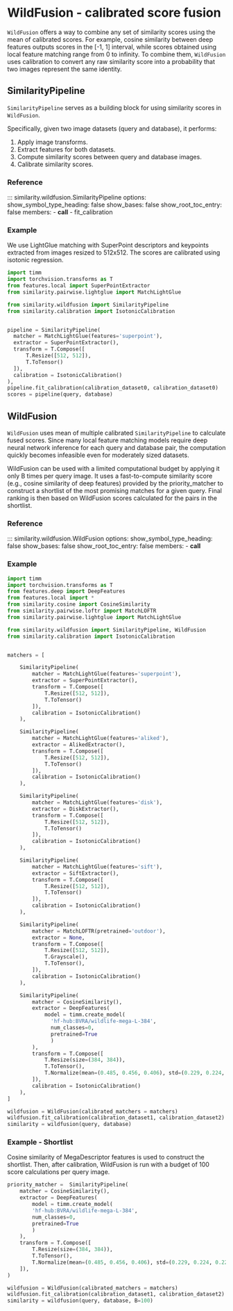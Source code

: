 # WildFusion - calibrated score fusion

`WildFusion` offers a way to combine any set of similarity scores using the mean of calibrated scores. For example, cosine similarity between deep features outputs scores in the [-1, 1] interval, while scores obtained using local feature matching range from 0 to infinity. To combine them, `WildFusion` uses calibration to convert any raw similarity score into a probability that two images represent the same identity.


## SimilarityPipeline
`SimilarityPipeline` serves as a building block for using similarity scores in `WildFusion`. 

Specifically, given two image datasets (query and database), it performs:

1. Apply image transforms.
2. Extract features for both datasets.
3. Compute similarity scores between query and database images.
4. Calibrate similarity scores.

### Reference
::: similarity.wildfusion.SimilarityPipeline
    options:
      show_symbol_type_heading: false
      show_bases: false
      show_root_toc_entry: false
      members:
        - __call__
        - fit_calibration



### Example

We use LightGlue matching with SuperPoint descriptors and keypoints extracted from images resized to
 512x512. The scores are calibrated using isotonic regression.

```Python
import timm
import torchvision.transforms as T
from features.local import SuperPointExtractor
from similarity.pairwise.lightglue import MatchLightGlue

from similarity.wildfusion import SimilarityPipeline
from similarity.calibration import IsotonicCalibration


pipeline = SimilarityPipeline(
  matcher = MatchLightGlue(features='superpoint'),
  extractor = SuperPointExtractor(),
  transform = T.Compose([
      T.Resize([512, 512]),
      T.ToTensor()
  ]),
  calibration = IsotonicCalibration()
),
pipeline.fit_calibration(calibration_dataset0, calibration_dataset0)
scores = pipeline(query, database)
```


## WildFusion

`WildFusion` uses mean of multiple calibrated `SimilarityPipeline` to calculate fused scores. 
Since many local feature matching models require deep neural network inference for each query and 
database pair, the computation quickly becomes infeasible even for moderately sized datasets.

WildFusion can be used with a limited computational budget by applying it only B times per query 
image. It uses a fast-to-compute similarity score (e.g., cosine similarity of deep features) provided 
by the priority_matcher to construct a shortlist of the most promising matches for a given query. 
Final ranking is then based on WildFusion scores calculated for the pairs in the shortlist.


### Reference
::: similarity.wildfusion.WildFusion
    options:
      show_symbol_type_heading: false
      show_bases: false
      show_root_toc_entry: false
      members:
        - __call__


### Example


```python
import timm
import torchvision.transforms as T
from features.deep import DeepFeatures
from features.local import *
from similarity.cosine import CosineSimilarity
from similarity.pairwise.loftr import MatchLOFTR
from similarity.pairwise.lightglue import MatchLightGlue

from similarity.wildfusion import SimilarityPipeline, WildFusion
from similarity.calibration import IsotonicCalibration


matchers = [

    SimilarityPipeline(
        matcher = MatchLightGlue(features='superpoint'),
        extractor = SuperPointExtractor(),
        transform = T.Compose([
            T.Resize([512, 512]),
            T.ToTensor()
        ]),
        calibration = IsotonicCalibration()
    ),

    SimilarityPipeline(
        matcher = MatchLightGlue(features='aliked'),
        extractor = AlikedExtractor(),
        transform = T.Compose([
            T.Resize([512, 512]),
            T.ToTensor()
        ]),
        calibration = IsotonicCalibration()
    ),

    SimilarityPipeline(
        matcher = MatchLightGlue(features='disk'),
        extractor = DiskExtractor(),
        transform = T.Compose([
            T.Resize([512, 512]),
            T.ToTensor()
        ]),
        calibration = IsotonicCalibration()
    ),

    SimilarityPipeline(
        matcher = MatchLightGlue(features='sift'),
        extractor = SiftExtractor(),
        transform = T.Compose([
            T.Resize([512, 512]),
            T.ToTensor()
        ]),
        calibration = IsotonicCalibration()
    ),

    SimilarityPipeline(
        matcher = MatchLOFTR(pretrained='outdoor'),
        extractor = None,
        transform = T.Compose([
            T.Resize([512, 512]),
            T.Grayscale(),
            T.ToTensor(),
        ]),
        calibration = IsotonicCalibration()
    ),

    SimilarityPipeline(
        matcher = CosineSimilarity(),
        extractor = DeepFeatures(
            model = timm.create_model(
              'hf-hub:BVRA/wildlife-mega-L-384',
              num_classes=0,
              pretrained=True
              )
        ),
        transform = T.Compose([
            T.Resize(size=(384, 384)),
            T.ToTensor(),
            T.Normalize(mean=(0.485, 0.456, 0.406), std=(0.229, 0.224, 0.225)),
        ]),
        calibration = IsotonicCalibration()
    ),
]

wildfusion = WildFusion(calibrated_matchers = matchers)
wildfusion.fit_calibration(calibration_dataset1, calibration_dataset2)
similarity = wildfusion(query, database)
```




### Example - Shortlist
Cosine similarity of MegaDescriptor features is used to construct the shortlist. Then, after 
calibration, WildFusion is run with a budget of 100 score calculations per query image.


```python
priority_matcher =  SimilarityPipeline(
    matcher = CosineSimilarity(),
    extractor = DeepFeatures(
        model = timm.create_model(
        'hf-hub:BVRA/wildlife-mega-L-384',
        num_classes=0,
        pretrained=True
        )
    ),
    transform = T.Compose([
        T.Resize(size=(384, 384)),
        T.ToTensor(),
        T.Normalize(mean=(0.485, 0.456, 0.406), std=(0.229, 0.224, 0.225)),
    ]),
)

wildfusion = WildFusion(calibrated_matchers = matchers)
wildfusion.fit_calibration(calibration_dataset1, calibration_dataset2)
similarity = wildfusion(query, database, B=100)

```


